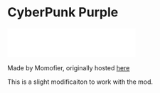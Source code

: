 # CyberPunk Purple

[![Download CyberPunk Purple Theme](../.resources/Download.png)](https://github.com/jll123567/MenuCSSLoader-Themes/releases/latest/download/CyberPunk_Purple.zip)

Made by Momofier, originally hosted [here](https://github.com/Momofier/CVR-Custom-UIs)

This is a slight modificaiton to work with the mod.